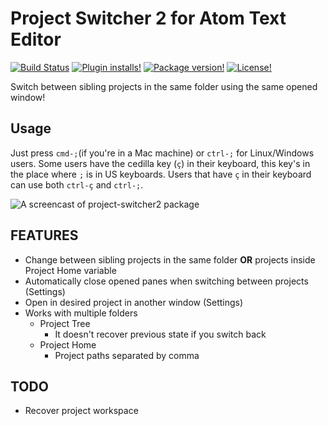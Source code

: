 # Project Switcher 2 for Atom Text Editor

[![Build Status](https://travis-ci.org/chocoelho/project-switcher2.svg?branch=master)](https://travis-ci.org/chocoelho/project-switcher2)
[![Plugin installs!](https://img.shields.io/apm/dm/project-switcher2.svg)](https://atom.io/packages/project-switcher2)
[![Package version!](https://img.shields.io/apm/v/project-switcher2.svg?style=flat)](https://atom.io/packages/project-switcher2)
[![License!](https://img.shields.io/apm/l/project-switcher2.svg?style=flat)](https://atom.io/packages/project-switcher2)


Switch between sibling projects in the same folder using the same opened window!

## Usage

Just press `cmd-;`(if you're in a Mac machine) or `ctrl-;` for Linux/Windows users.
Some users have the cedilla key (`ç`) in their keyboard, this key's in the place where
`;` is in US keyboards. Users that have `ç` in their keyboard can use both
`ctrl-ç` and `ctrl-;`.

![A screencast of project-switcher2 package](http://i.imgur.com/dl4eic7.gif)

## FEATURES

* Change between sibling projects in the same folder **OR** projects inside Project Home variable
* Automatically close opened panes when switching between projects (Settings)
* Open in desired project in another window (Settings)
* Works with multiple folders
  * Project Tree
    * It doesn't recover previous state if you switch back
  * Project Home
    * Project paths separated by comma

## TODO

* Recover project workspace
